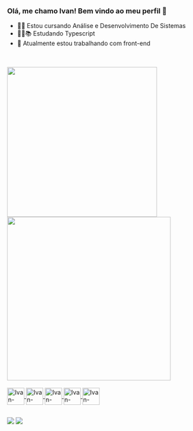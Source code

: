 ### Olá, me chamo Ivan! Bem vindo ao meu perfil 👋

- 👨‍🎓 Estou cursando Análise e Desenvolvimento De Sistemas
- 🧑‍💻📚 Estudando Typescript
- 🔭 Atualmente estou trabalhando com front-end

##
<br>
  <div>
      <a href="https://github.com/ivan-nx"> 
      <img width="350em"  src="https://github-readme-stats.vercel.app/api?username=ivan-nx&show_icons=true&theme=transparent&include_all_commits=true"/>
      <img width="382em" src="https://github-readme-stats.vercel.app/api/top-langs/?username=ivan-nx&hide_progress=true&&size_weight=0.4&count_weight=0.5&theme=transparent"/>
  </div>
        
<div style="display: inline_block"><br>
   <img align="center" alt="Ivan-HTML" heigth="30" width="40" src="https://cdn.jsdelivr.net/gh/devicons/devicon/icons/html5/html5-original.svg" />
   <img align="center" alt="Ivan-CSS" heigth="30" width="40" src="https://cdn.jsdelivr.net/gh/devicons/devicon/icons/css3/css3-original.svg" />
  <img align="center" alt="Ivan-JavaScript" heigth="30" width="40" src="https://cdn.jsdelivr.net/gh/devicons/devicon/icons/javascript/javascript-original.svg" />
  <img align="center" alt="Ivan-REACT.js" heigth="30" width="40" src="https://cdn.jsdelivr.net/gh/devicons/devicon/icons/react/react-original.svg" />
    <img align="center" alt="Ivan-Typescript" heigth="30" width="40" src="https://cdn.jsdelivr.net/gh/devicons/devicon/icons/typescript/typescript-original.svg" />
</div>

##

<div>
  <a href="mailto:ivanreis83@gmail.com" target="_blank"><img src="https://img.shields.io/badge/Gmail-D14836?style=for-the-badge&logo=gmail&logoColor=white" target="_blank" /></a>
  <a href="https://www.linkedin.com/in/ivan-bertucci-reis/" target="_blank"><img src="https://img.shields.io/badge/-LinkedIn-%23007758?style=for-the-badge&logo=linkedin&logoColor=white" target="_blank" /></a>
</div>



